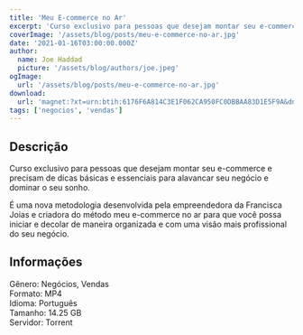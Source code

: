 ```yaml
---
title: 'Meu E-commerce no Ar'
excerpt: 'Curso exclusivo para pessoas que desejam montar seu e-commerce e precisam de dicas básicas e essenciais para alavancar seu negócio e dominar o seu sonho.   É uma nova metodologia desenvolvida pela empreendedora da Francisca Joias e criadora do método meu e-commerce no ar para que você'
coverImage: '/assets/blog/posts/meu-e-commerce-no-ar.jpg'
date: '2021-01-16T03:00:00.000Z'
author:
  name: Joe Haddad
  picture: '/assets/blog/authors/joe.jpeg'
ogImage:
  url: '/assets/blog/posts/meu-e-commerce-no-ar.jpg'
download:
  url: 'magnet:?xt=urn:btih:6176F6A814C3E1F062CA950FC0DBBAA83D1E5F9A&dn=Meu%20e-commerce%20no%20Ar%20-%20Sabrina%20Nunes&tr=udp%3a%2f%2ftracker.openbittorrent.com%3a1337%2fannounce&tr=udp%3a%2f%2ftracker.opentrackr.org%3a1337%2fannounce'
tags: ['negocios', 'vendas']
---
```

<h2>Descrição</h2>
<p></p><p>Curso exclusivo para pessoas que desejam montar seu e-commerce e precisam de dicas básicas e essenciais para alavancar seu negócio e dominar o seu sonho. </p><p>É uma nova metodologia desenvolvida pela empreendedora da Francisca Joias e criadora do método meu e-commerce no ar para que você possa iniciar e decolar de maneira organizada e com uma visão mais profissional do seu negócio.</p><h2>Informações</h2><p>Gênero: Negócios, Vendas<br/>Formato: MP4<br/>Idioma: Português<br/>Tamanho: 14.25 GB<br/>Servidor: Torrent</p>